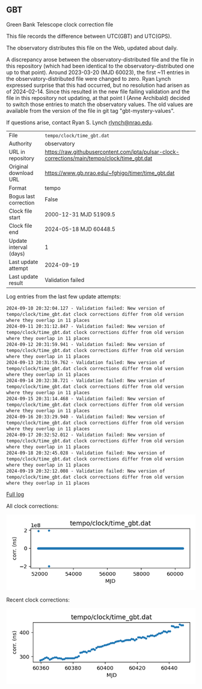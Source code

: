 
## GBT

Green Bank Telescope clock correction file

This file records the difference between UTC(GBT) and UTC(GPS).

The observatory distributes this file on the Web, updated about daily.

A discrepancy arose between the observatory-distributed file and the
file in this repository (which had been identical to the 
observatory-distributed one up to that point). Around 
2023-03-20 (MJD 60023), the first ~11 entries in the 
observatory-distributed file were changed to zero.
Ryan Lynch expressed surprise that this had occurred, but no
resolution had arisen as of 2024-02-14. Since this resulted in
the new file failing validation and the file in this repository
not updating, at that point I (Anne Archibald) decided to
switch those entries to match the observatory values. The old values
are available from the version of the file in git tag 
"gbt-mystery-values".

If questions arise, contact Ryan S. Lynch <rlynch@nrao.edu>.

|     |     |
|:--- |:--- |
| File | `tempo/clock/time_gbt.dat` |
| Authority | observatory |
| URL in repository | <https://raw.githubusercontent.com/ipta/pulsar-clock-corrections/main/tempo/clock/time_gbt.dat> |
| Original download URL | <https://www.gb.nrao.edu/~fghigo/timer/time_gbt.dat> |
| Format | tempo |
| Bogus last correction | False |
| Clock file start | 2000-12-31 MJD 51909.5 |
| Clock file end | 2024-05-18 MJD 60448.5 |
| Update interval (days) | 1 |
| Last update attempt | 2024-09-19 |
| Last update result | Validation failed |

Log entries from the last few update attempts:
```
2024-09-10 20:32:04.127 - Validation failed: New version of tempo/clock/time_gbt.dat clock corrections differ from old version where they overlap in 11 places
2024-09-11 20:31:12.847 - Validation failed: New version of tempo/clock/time_gbt.dat clock corrections differ from old version where they overlap in 11 places
2024-09-12 20:31:59.941 - Validation failed: New version of tempo/clock/time_gbt.dat clock corrections differ from old version where they overlap in 11 places
2024-09-13 20:31:59.762 - Validation failed: New version of tempo/clock/time_gbt.dat clock corrections differ from old version where they overlap in 11 places
2024-09-14 20:32:38.721 - Validation failed: New version of tempo/clock/time_gbt.dat clock corrections differ from old version where they overlap in 11 places
2024-09-15 20:31:14.468 - Validation failed: New version of tempo/clock/time_gbt.dat clock corrections differ from old version where they overlap in 11 places
2024-09-16 20:33:29.940 - Validation failed: New version of tempo/clock/time_gbt.dat clock corrections differ from old version where they overlap in 11 places
2024-09-17 20:32:52.012 - Validation failed: New version of tempo/clock/time_gbt.dat clock corrections differ from old version where they overlap in 11 places
2024-09-18 20:32:45.028 - Validation failed: New version of tempo/clock/time_gbt.dat clock corrections differ from old version where they overlap in 11 places
2024-09-19 20:32:12.008 - Validation failed: New version of tempo/clock/time_gbt.dat clock corrections differ from old version where they overlap in 11 places
```
[Full log](https://raw.githubusercontent.com/ipta/pulsar-clock-corrections/main/log/tempo/clock/time_gbt.dat.log)


All clock corrections:

![plot of all clock corrections](time_gbt.dat.png "All corrections")

Recent clock corrections:

![plot of recent clock corrections](time_gbt.dat.short.png "Recent corrections")

